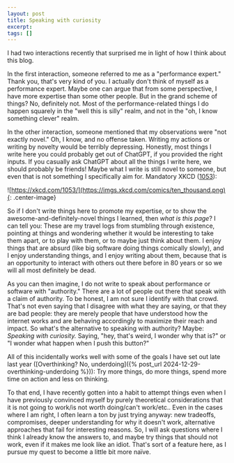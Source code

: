 ```yaml
---
layout: post
title: Speaking with curiosity
excerpt:
tags: []
---
```


I had two interactions recently that surprised me in light of how I think about this blog.

In the first interaction, someone referred to me as a "performance expert." Thank you, that's very kind of you. I actually don't think of myself as a performance expert. Maybe one can argue that from some perspective, I have more expertise than some other people. But in the grand scheme of things? No, definitely not. Most of the performance-related things I do happen squarely in the "well this is silly" realm, and not in the "oh, I know something clever" realm.

In the other interaction, someone mentioned that my observations were "not exactly novel." Oh, I know, and no offense taken. Writing my actions or writing by novelty would be terribly depressing. Honestly, most things I write here you could probably get out of ChatGPT, if you provided the right inputs. If you casually ask ChatGPT about all the things I write here, we should probably be friends! Maybe what I write is still novel to someone, but even that is not something I specifically aim for. Mandatory XKCD ([1053](https://xkcd.com/1053/)):

![https://xkcd.com/1053/](https://imgs.xkcd.com/comics/ten_thousand.png){: .center-image}

So if I don't write things here to promote my expertise, or to show the awesome-and-definitely-novel things I learned, then *what is this page*? I can tell you: These are my travel logs from stumbling through existence, pointing at things and wondering whether it would be interesting to take them apart, or to play with them, or to maybe just think about them. I enjoy things that are absurd (like big software doing things comically slowly), and I enjoy understanding things, and I enjoy writing about them, because that is an opportunity to interact with others out there before in 80 years or so we will all most definitely be dead.

As you can then imagine, I do not write to speak about performance or software with "authority." There are a lot of people out there that speak with a claim of authority. To be honest, I am not sure I identify with that crowd. That's not even saying that I disagree with what they are saying, or that they are bad people: they are merely people that have understood how the internet works and are behaving accordingly to maximize their reach and impact. So what's the alternative to speaking with authority? Maybe: *Speaking with curiosity.* Saying, "hey, that's weird, I wonder why that is?" or "I wonder what happen when I push this button?"

All of this incidentally works well with some of the goals I have set out late last year ([Overthinking? No, underdoing]({% post_url 2024-12-29-overthinking-underdoing %})): Try more things, do more things, spend more time on action and less on thinking.

To that end, I have recently gotten into a habit to attempt things even when I have previously convinced myself by purely theoretical considerations that it is not going to work/is not worth doing/can't work/etc.. Even in the cases where I am right, I often learn a ton by just trying anyway: new tradeoffs, compromises, deeper understanding for why it doesn't work, alternative approaches that fail for interesting reasons. So, I will ask questions where I think I already know the answers to, and maybe try things that should not work, even if it makes me look like an idiot. That's sort of a feature here, as I pursue my quest to become a little bit more naïve.